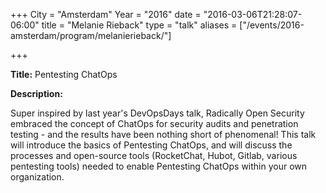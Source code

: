 +++
City = "Amsterdam"
Year = "2016"
date = "2016-03-06T21:28:07-06:00"
title = "Melanie Rieback"
type = "talk"
aliases = ["/events/2016-amsterdam/program/melanierieback/"]

+++

<div class="span-15  ">
  <div class="span-15  last ">
  <p><strong>Title:</strong>
Pentesting ChatOps
</p>

<p><strong>Description:</strong></p>

<p>Super inspired by last year's DevOpsDays talk, Radically Open Security embraced the concept of ChatOps for security audits and penetration testing - and the results have been nothing short of phenomenal! This talk will introduce the basics of Pentesting ChatOps, and will discuss the processes and open-source tools (RocketChat, Hubot, Gitlab, various pentesting tools) needed to enable Pentesting ChatOps within your own organization.</p>


  </div>
</div>
